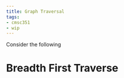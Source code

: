```yaml
---
title: Graph Traversal
tags:
- cmsc351
- wip
---
```


Consider the following
# Breadth First Traverse